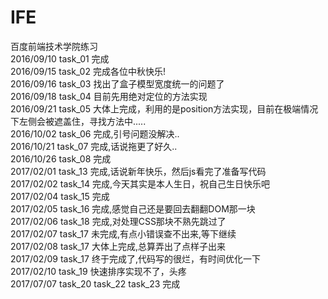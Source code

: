 # IFE
百度前端技术学院练习<br />
2016/09/10 task_01 完成<br />
2016/09/15 task_02 完成各位中秋快乐!<br />
2016/09/16 task_03 找出了盒子模型宽度统一的问题了<br />
2016/09/18 task_04 目前先用绝对定位的方法实现<br />
2016/09/21 task_05 大体上完成，利用的是position方法实现，目前在极端情况下左侧会被遮盖住，寻找方法中.....<br />
2016/10/02 task_06 完成,引号问题没解决..<br />
2016/10/21 task_07 完成,话说拖更了好久..<br />
2016/10/26 task_08 完成<br/>
2017/02/01 task_13 完成,话说新年快乐，然后js看完了准备写代码<br/>
2017/02/02 task_14 完成,今天其实是本人生日，祝自己生日快乐吧<br/> 
2017/02/04 task_15 完成<br/>
2017/02/05 task_16 完成,感觉自己还是要回去翻翻DOM那一块<br/>
2017/02/06 task_18 完成,对处理CSS那块不熟先跳过了<br/>
2017/02/07 task_17 未完成,有点小错误查不出来,等下继续<br/>
2017/02/08 task_17 大体上完成,总算弄出了点样子出来<br/>
2017/02/09 task_17 终于完成了,代码写的很烂，有时间优化一下<br />
2017/02/10 task_19 快速排序实现不了，头疼<br/>
2017/07/07 task_20 task_22 task_23 完成<br/>